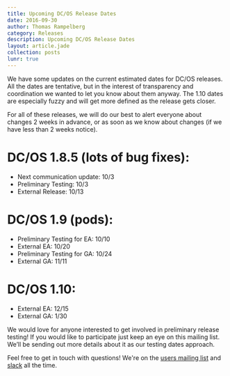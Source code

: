 ```yaml
---
title: Upcoming DC/OS Release Dates
date: 2016-09-30
author: Thomas Rampelberg
category: Releases
description: Upcoming DC/OS Release Dates
layout: article.jade
collection: posts
lunr: true
---
```


We have some updates on the current estimated dates for DC/OS releases. All the dates are tentative, but in the interest of transparency and coordination we wanted to let you know about them anyway. The 1.10 dates are especially fuzzy and will get more defined as the release gets closer.

For all of these releases, we will do our best to alert everyone about changes 2 weeks in advance, or as soon as we know about changes (if we have less than 2 weeks notice).

# DC/OS 1.8.5 (lots of bug fixes):

- Next communication update: 10/3
- Preliminary Testing: 10/3
- External Release: 10/13

# DC/OS 1.9 (pods):
- Preliminary Testing for EA: 10/10
- External EA: 10/20
- Preliminary Testing for GA: 10/24
- External GA: 11/11

# DC/OS 1.10:

- External EA: 12/15
- External GA: 1/30

We would love for anyone interested to get involved in preliminary release testing! If you would like to participate just keep an eye on this mailing list. We’ll be sending out more details about it as our testing dates approach.

Feel free to get in touch with questions! We're on the [users mailing list][list] and [slack][slack] all the time.

[list]: https://groups.google.com/a/dcos.io/d/forum/users
[slack]: http://chat.dcos.io/
